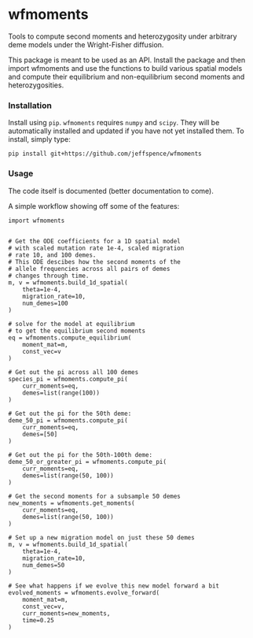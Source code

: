 # wfmoments

Tools to compute second moments and heterozygosity under arbitrary deme models under the Wright-Fisher diffusion.


This package is meant to be used as an API.  Install the package and then import wfmoments and use the functions
to build various spatial models and compute their equilibrium and non-equilibrium
second moments and heterozygosities.

### Installation

Install using `pip`.  `wfmoments` requires `numpy` and `scipy`.  They will be automatically installed and updated
if you have not yet installed them.  To install, simply type:

`pip install git+https://github.com/jeffspence/wfmoments`


### Usage

The code itself is documented (better documentation to come).

A simple workflow showing off some of the features:

```
import wfmoments


# Get the ODE coefficients for a 1D spatial model
# with scaled mutation rate 1e-4, scaled migration
# rate 10, and 100 demes.
# This ODE descibes how the second moments of the
# allele frequencies across all pairs of demes
# changes through time.
m, v = wfmoments.build_1d_spatial(
    theta=1e-4,
    migration_rate=10,
    num_demes=100
)

# solve for the model at equilibrium
# to get the equilibrium second moments
eq = wfmoments.compute_equilibrium(
    moment_mat=m,
    const_vec=v
)

# Get out the pi across all 100 demes
species_pi = wfmoments.compute_pi(
    curr_moments=eq,
    demes=list(range(100))
)

# Get out the pi for the 50th deme:
deme_50_pi = wfmoments.compute_pi(
    curr_moments=eq,
    demes=[50]
)

# Get out the pi for the 50th-100th deme:
deme_50_or_greater_pi = wfmoments.compute_pi(
    curr_moments=eq,
    demes=list(range(50, 100))
)

# Get the second moments for a subsample 50 demes
new_moments = wfmoments.get_moments(
    curr_moments=eq,
    demes=list(range(50, 100))
)

# Set up a new migration model on just these 50 demes
m, v = wfmoments.build_1d_spatial(
    theta=1e-4,
    migration_rate=10,
    num_demes=50
)

# See what happens if we evolve this new model forward a bit
evolved_moments = wfmoments.evolve_forward(
    moment_mat=m,
    const_vec=v,
    curr_moments=new_moments,
    time=0.25
)
```
